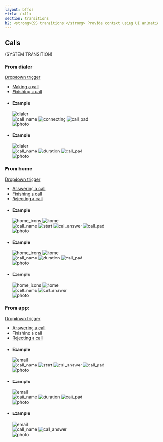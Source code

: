 ```yaml
---
layout: bffos
title: Calls
section: transitions
h2: <strong>CSS transitions:</strong> Provide context using UI animations
---
```


## Calls

(SYSTEM TRANSITION)

### From dialer:

<div class="dropdown">
  <a class="dropdown-toggle" href="#">Dropdown trigger</a>
  <ul class="dropdown-menu">
    <li><a tabindex="-1" href="#calls-dialer-make">Making a call</a></li>
      <li><a tabindex="-1" href="#calls-dialer-finish">Finishing a call</a></li>
  </ul>
</div>
<ul class="dropdown-content">
  <li id="calls-dialer-make">
    <h4>Example</h4>
    <section class="transition">
      <article id="example-call-1" class="phone-frame">
        <div class="play">
          <span class="glow"></span>
          <span class="shape"></span>
        </div>
        <section class="full frame dark">
          <div class="statusbar"></div>
          <div class="apps-container">
            <div id="example-call-1-1" class="app">
              <img src="../images/transitions/dialer.png" alt="dialer">
            </div>
            <div id="example-call-1-2" class="app">
              <img src="../images/transitions/call_name.png" alt="call_name" class="top">
              <img src="../images/transitions/connecting.png" alt="connecting" class="text">
              <img src="../images/transitions/call_pad.png" alt="call_pad" class="bottom">
              <div class="overlay"></div>
                <img src="../images/transitions/photo.png" alt="photo">
            </div>
          </div>
        </section>
      </article>
    </section>
  </li>

  <li id="calls-dialer-finish">
    <h4>Example</h4>
    <section class="transition">
      <article id="example-call-2" class="phone-frame">
        <div class="play yellow">
          <span class="glow"></span>
          <span class="shape"></span>
        </div>
        <section class="full frame dark">
          <div class="statusbar"></div>
          <div class="apps-container">
            <div id="example-call-2-1" class="app">
              <img src="../images/transitions/dialer.png" alt="dialer">
            </div>
            <div id="example-call-2-2" class="app">
              <img src="../images/transitions/call_name.png" alt="call_name" class="top">
              <img src="../images/transitions/duration.png" alt="duration" class="text">
              <img src="../images/transitions/call_pad.png" alt="call_pad" class="bottom">
              <div class="overlay"></div>
                <img src="../images/transitions/photo.png" alt="photo">
            </div>
          </div>
        </section>
      </article>
    </section>
  </li>
</ul>

### From home:

<div class="dropdown">
  <a class="dropdown-toggle" href="#">Dropdown trigger</a>
  <ul class="dropdown-menu">
    <li><a tabindex="-1" href="#calls-home-answer">Answering a call</a></li>
    <li><a tabindex="-1" href="#calls-home-finish">Finishing a call</a></li>
    <li><a tabindex="-1" href="#calls-home-reject">Rejecting a call</a></li>
  </ul>
</div>
<ul class="dropdown-content">
  <li id="calls-home-answer">
    <h4>Example</h4>
    <section class="transition">
      <article id="example-call-3" class="phone-frame">
        <div class="play">
          <span class="glow"></span>
          <span class="shape"></span>
        </div>
        <section class="full frame dark">
          <div class="statusbar"></div>
          <div class="apps-container">
            <div id="example-call-3-1" class="app">
              <img src="../images/transitions/home_icons.png" alt="home_icons" class="icons">
              <img src="../images/transitions/home.png" alt="home">
            </div>
            <div id="example-call-3-2" class="app">
              <img src="../images/transitions/call_name.png" alt="call_name" class="top">
              <img src="../images/transitions/start.png" alt="start" class="text">
              <img src="../images/transitions/call_answer.png" alt="call_answer" class="bottom-1">
              <img src="../images/transitions/call_pad.png" alt="call_pad" class="bottom-2">
              <div class="photo">
                <div class="overlay"></div>
                  <img src="../images/transitions/photo.png" alt="photo">
              </div>
            </div>
          </div>
        </section>
      </article>
    </section>
  </li>

  <li id="calls-home-finish">
    <h4>Example</h4>
    <section class="transition">
      <article id="example-call-4" class="phone-frame">
        <div class="play yellow">
          <span class="glow"></span>
          <span class="shape"></span>
        </div>
        <section class="full frame dark">
          <div class="statusbar"></div>
          <div class="apps-container">
            <div id="example-call-4-1" class="app">
              <img src="../images/transitions/home_icons.png" alt="home_icons" class="icons">
              <img src="../images/transitions/home.png" alt="home">
            </div>
            <div id="example-call-4-2" class="app">
              <img src="../images/transitions/call_name.png" alt="call_name" class="top">
              <img src="../images/transitions/duration.png" alt="duration" class="text">
              <img src="../images/transitions/call_pad.png" alt="call_pad" class="bottom">
              <div class="overlay"></div>
              <img src="../images/transitions/photo.png" alt="photo">
            </div>
          </div>
        </section>
      </article>
    </section>
  </li>

  <li id="calls-home-reject">
    <h4>Example</h4>
    <section class="transition">
      <article id="example-call-5" class="phone-frame">
        <div class="play yellow">
          <span class="glow"></span>
          <span class="shape"></span>
        </div>
        <section class="full frame dark">
          <div class="statusbar"></div>
          <div class="apps-container">
            <div id="example-call-5-1" class="app">
              <img src="../images/transitions/home_icons.png" alt="home_icons" class="icons">
              <img src="../images/transitions/home.png" alt="home">
            </div>
            <div id="example-call-5-2" class="app">
              <img src="../images/transitions/call_name.png" alt="call_name" class="top">
              <img src="../images/transitions/call_answer.png" alt="call_answer" class="bottom">
              <div class="overlay"></div>
              <img src="../images/transitions/photo.png" alt="photo">
            </div>
          </div>
        </section>
      </article>
    </section>
  </li>
</ul>

### From app:

<div class="dropdown">
  <a class="dropdown-toggle" href="#">Dropdown trigger</a>
  <ul class="dropdown-menu">
    <li><a tabindex="-1" href="#calls-app-answer">Answering a call</a></li>
    <li><a tabindex="-1" href="#calls-app-finish">Finishing a call</a></li>
    <li><a tabindex="-1" href="#calls-app-reject">Rejecting a call</a></li>
  </ul>
</div>
<ul class="dropdown-content">
  <li id="calls-app-answer">
    <h4>Example</h4>
    <section class="transition">
      <article id="example-call-6" class="phone-frame">
        <div class="play">
          <span class="glow"></span>
          <span class="shape"></span>
        </div>
        <section class="full frame dark">
          <div class="statusbar"></div>
          <div class="apps-container">
            <div id="example-call-6-1" class="app">
              <div class="overlay"></div>
              <img src="../images/transitions/email.png" alt="email">
            </div>
            <div id="example-call-6-2" class="app">
              <img src="../images/transitions/call_name.png" alt="call_name" class="top">
              <img src="../images/transitions/start.png" alt="start" class="text">
              <img src="../images/transitions/call_answer.png" alt="call_answer" class="bottom-1">
              <img src="../images/transitions/call_pad.png" alt="call_pad" class="bottom-2">
              <div class="photo">
                <div class="overlay"></div>
                  <img src="../images/transitions/photo.png" alt="photo">
              </div>
            </div>
          </div>
        </section>
      </article>
    </section>
  </li>

  <li id="calls-app-finish">
    <h4>Example</h4>
    <section class="transition">
      <article id="example-call-7" class="phone-frame">
        <div class="play yellow">
          <span class="glow"></span>
          <span class="shape"></span>
        </div>
        <section class="full frame dark">
          <div class="statusbar"></div>
          <div class="apps-container">
            <div id="example-call-7-1" class="app">
              <div class="overlay"></div>
              <img src="../images/transitions/email.png" alt="email">
            </div>
            <div id="example-call-7-2" class="app">
              <img src="../images/transitions/call_name.png" alt="call_name" class="top">
              <img src="../images/transitions/duration.png" alt="duration" class="text">
              <img src="../images/transitions/call_pad.png" alt="call_pad" class="bottom">
              <div class="photo">
                <div class="overlay"></div>
                <img src="../images/transitions/photo.png" alt="photo">
              </div>
            </div>
          </div>
        </section>
      </article>
    </section>
  </li>

  <li id="calls-app-reject">
    <h4>Example</h4>
    <section class="transition">
      <article id="example-call-8" class="phone-frame">
        <div class="play yellow">
          <span class="glow"></span>
          <span class="shape"></span>
        </div>
        <section class="full frame dark">
          <div class="statusbar"></div>
          <div class="apps-container">
            <div id="example-call-8-1" class="app">
              <div class="overlay"></div>
              <img src="../images/transitions/email.png" alt="email">
            </div>
            <div id="example-call-8-2" class="app">
              <img src="../images/transitions/call_name.png" alt="call_name" class="top">
              <img src="../images/transitions/call_answer.png" alt="call_answer" class="bottom">
              <div class="photo">
                <div class="overlay"></div>
                  <img src="../images/transitions/photo.png" alt="photo">
              </div>
            </div>
          </div>
        </section>
      </article>
    </section>
  </li>
</ul>
